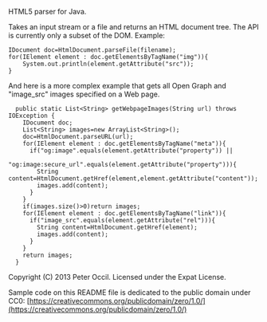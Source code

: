 HTML5 parser for Java.

Takes an input stream or a file and returns an HTML document tree.
The API is currently only a subset of the DOM.  Example:

    IDocument doc=HtmlDocument.parseFile(filename);
    for(IElement element : doc.getElementsByTagName("img")){
        System.out.println(element.getAttribute("src"));
    }

And here is a more complex example that gets all Open Graph and "image_src"
images specified on a Web page.

      public static List<String> getWebpageImages(String url) throws IOException {
        IDocument doc;
        List<String> images=new ArrayList<String>();
        doc=HtmlDocument.parseURL(url);
        for(IElement element : doc.getElementsByTagName("meta")){
          if("og:image".equals(element.getAttribute("property")) ||
              "og:image:secure_url".equals(element.getAttribute("property"))){
            String content=HtmlDocument.getHref(element,element.getAttribute("content"));
            images.add(content);
          }
        }
        if(images.size()>0)return images;
        for(IElement element : doc.getElementsByTagName("link")){
          if("image_src".equals(element.getAttribute("rel"))){
            String content=HtmlDocument.getHref(element);
            images.add(content);
          }
        }
        return images;
      }

Copyright (C) 2013 Peter Occil.  Licensed under the Expat License.

Sample code on this README file is dedicated to the public domain under CC0:
[https://creativecommons.org/publicdomain/zero/1.0/](https://creativecommons.org/publicdomain/zero/1.0/)
